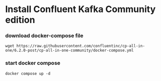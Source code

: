 # Install Confluent Kafka Community edition

### download docker-compose file
```
wget https://raw.githubusercontent.com/confluentinc/cp-all-in-one/6.2.0-post/cp-all-in-one-community/docker-compose.yml

```

### start docker compose
```
docker compose up -d
```
